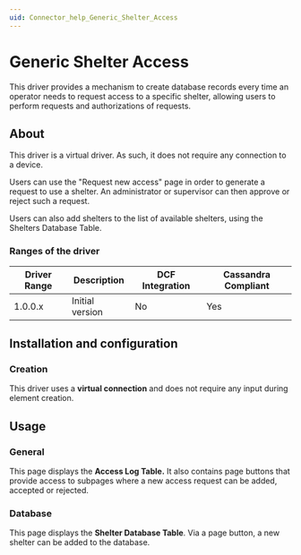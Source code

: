 ```yaml
---
uid: Connector_help_Generic_Shelter_Access
---
```


# Generic Shelter Access

This driver provides a mechanism to create database records every time an operator needs to request access to a specific shelter, allowing users to perform requests and authorizations of requests.

## About

This driver is a virtual driver. As such, it does not require any connection to a device.

Users can use the "Request new access" page in order to generate a request to use a shelter. An administrator or supervisor can then approve or reject such a request.

Users can also add shelters to the list of available shelters, using the Shelters Database Table.

### Ranges of the driver

| **Driver Range** | **Description** | **DCF Integration** | **Cassandra Compliant** |
|------------------|-----------------|---------------------|-------------------------|
| 1.0.0.x          | Initial version | No                  | Yes                     |

## Installation and configuration

### Creation

This driver uses a **virtual connection** and does not require any input during element creation.

## Usage

### General

This page displays the **Access Log Table.** It also contains page buttons that provide access to subpages where a new access request can be added, accepted or rejected.

### Database

This page displays the **Shelter Database Table**. Via a page button, a new shelter can be added to the database.
